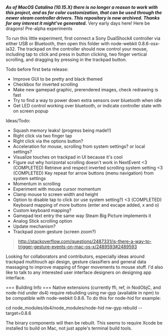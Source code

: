 ***As of MacOS Catalina (10.15.X) there is no longer a reason to work with this project, and as for color customization, that can be used through the newer steam controller drivers. This repository is now archived. Thanks for any interest it might've generated.***
Very early days here! Here be dragons! Pre-alpha experiments

To run this little experiment, first connect a Sony DualShock4 controller via
either USB or Bluetooth, then open this folder with node-webkit 0.8.6-osx-ia32.
The trackpad on the controller should now control your mouse, including tap to
click and press in button clicking, two finger vertical scrolling, and dragging
by pressing in the trackpad button.

Todo before first beta release:
 - Improve GUI to be pretty and black themed
 - Checkbox for inverted scrolling
 - Make new gamepad graphic, prerendered images, check redrawing is fast
 - Try to find a way to power down extra sensors over bluetooth when idle
 - Get LED control working over bluetooth, or indicate controller state with on screen popup

Ideas/Todo:
 - Squash memory leaks! (progress being made!!)
 - Right click via two finger tap
 - Right click via the options button?
 - Acceleration for mouse, scrolling from system settings? or local settings?
 - Visualize touches on trackpad in UI because it's cool
 - Figure out why horizontal scrolling doesn't work in NextEvent
<3 (COMPLETED) Retrieve and respect inverted scrolling system setting
<3 (COMPLETED) Key repeat for arrow buttons (menu navigation) from system settings
 - Momentum in scrolling
 - Experiment with mouse cursor momentum
 - Clamp mouse to screen width and height
 - Option to disable tap to click (or use system setting?)
<3 (COMPLETED) Keyboard mapping of more buttons (enter and escape added, x and o)
 - Custom keyboard mapping?
 - Gamepad text entry the same way Steam Big Picture implements it
 - Analog Stick scrolling option
 - Update mechanism?
 - Trackpad zoom gesture (screen zoom?)
  > http://stackoverflow.com/questions/2487331/is-there-a-way-to-trigger-gesture-events-on-mac-os-x/2489593#2489593

Looking for collaborators and contributors, especially ideas around trackpad
multitouch api design, gesture classifiers and general data massaging to
improve mapping of finger movements to mouse stuff. I'd also like to talk to
any interested user interface designers on designing app interface.


=== Building Info ===
Native extensions (currently ffi, ref, in NodObjC, and node-hid under ds4)
require rebuilding using nw-gyp (available in npm) to be compatible with
node-webkit 0.8.6. To do this for node-hid for example:

  cd node_modules/ds4/node_modules/node-hid
  nw-gyp rebuild --target=0.8.6

The binary components will then be rebuilt. This seems to require Xcode
be installed to build on Mac, not just apple's terminal build tools.
